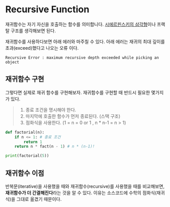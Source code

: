 # Recursive Function
재귀함수는 자기 자신을 호출하는 함수를 의미합니다. [시에르핀스키의 삼각형](https://en.wikipedia.org/wiki/Sierpiński_triangle)이나 프랙탈 구조를 생각해보면 된다.

재귀함수를 사용하다보면 아래 에러와 마주칠 수 있다. 아래 에러는 재귀의 최대 깊이를 초과(exceed)했다고 나오는 오류 이다.
```
Recursive Error : maximum recursive depth exceeded while picking an object
```

## 재귀함수 구현
그렇다면 실제로 재귀 함수를 구현해보자. 재귀함수를 구현할 때 반드시 필요한 몇가지가 있다.

> 1. 종료 조건을 명시해야 한다.
> 2. 마지막에 호출한 함수가 먼저 종료된다. (스택 구조)
> 3. 점화식을 사용한다. (1 = n = 0 or 1 , n * n-1 = n > 1)

```python
def factorial(n):
    if n <= 1: # 종료 조건
        return 1
    return n * fact(n - 1) # n * (n-1)!

print(factorial(5))
```

## 재귀함수 이점
반복문(iterative)을 사용했을 때와 재귀함수(recursive)를 사용했을 때를 비교해보면, **재귀함수가 더 간결해진다**라는 것을 알 수 있다. 이유는 소스코드에 수학의 점화식(재귀식)을 그대로 옮겼기 때문이다. 
